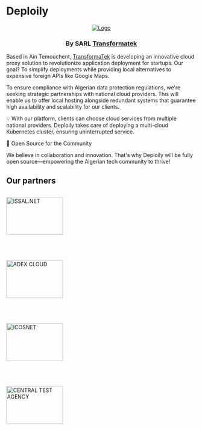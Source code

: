 # Deploily

<p align="center">
  <a href="https://deploily.cloud">
   <img src="https://console.deploily.cloud/_next/image?url=%2Fimages%2Flogo_name.png&w=1920&q=75" alt="Logo">
  </a>

  <h3 align="center">By SARL <a href="https://transformatek.dz">Transformatek</a></h3>
</p>

Based in Ain Temouchent, [TransformaTek](https://transformatek.dz) is developing an innovative cloud proxy solution to revolutionize application deployment for startups. Our goal? To simplify deployments while providing local alternatives to expensive foreign APIs like Google Maps.

To ensure compliance with Algerian data protection regulations, we're seeking strategic partnerships with national cloud providers. This will enable us to offer local hosting alongside redundant systems that guarantee high availability and scalability for our clients.

💡 With our platform, clients can choose cloud services from multiple national providers. Deploily takes care of deploying a multi-cloud Kubernetes cluster, ensuring uninterrupted service.

🎉 Open Source for the Community

We believe in collaboration and innovation. That's why Deploily will be fully open source—empowering the Algerian tech community to thrive!

## Our partners 

<p align="center" style="display: flex;">
  <div style="width:150px;height:150px">
    <a href="https://issal.dz" target="_blank">
      <img
        style="height:100px;object-fit:contain" width="150" height="100"
        alt="ISSAL.NET"
        src="https://deploily.cloud/images/issal_logo.png"
      />
    </a>
  </div>
  &nbsp;&nbsp;
  <div style="width:150px;height:150px">
    <a href="https://adexcloud.dz/" target="_blank">
      <img
        style="height:100px;object-fit:contain" width="150" height="100"
        alt="ADEX CLOUD"
        src="https://deploily.cloud/images/adex_logo.png"
      />
    </a>
  </div> 
  &nbsp;&nbsp;
  <div style="width:150px;height:150px">
    <a href="https://icosnet.com.dz/" target="_blank">
      <img
        style="height:100px;object-fit:contain" width="150" height="100"
        alt="ICOSNET"
        src="https://deploily.cloud/images/icosnet_logo.png"
      />
    </a>
  </div>
  &nbsp;&nbsp;
  <div style="width:150px;height:150px">
    <a href="https://www.linkedin.com/company/central-test-agengy/" target="_blank">
      <img
        style="height:100px;object-fit:contain" width="150" height="100"
        alt="CENTRAL TEST AGENCY"
        src="https://deploily.cloud/images/central-test-agency.jpeg"
      />
    </a>
  </div>
</p>
